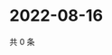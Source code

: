 # 2022-08-16

共 0 条

<!-- BEGIN WEIBO -->
<!-- 最后更新时间 Tue Aug 16 2022 19:12:53 GMT+0800 (China Standard Time) -->

<!-- END WEIBO -->
